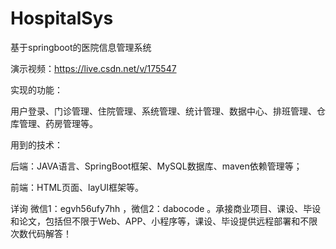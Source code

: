 # HospitalSys
基于springboot的医院信息管理系统

演示视频：https://live.csdn.net/v/175547

实现的功能：

用户登录、门诊管理、住院管理、系统管理、统计管理、数据中心、排班管理、仓库管理、药房管理等。

用到的技术：

后端：JAVA语言、SpringBoot框架、MySQL数据库、maven依赖管理等；

前端：HTML页面、layUI框架等。

详询 微信1：egvh56ufy7hh ，微信2：dabocode 。承接商业项目、课设、毕设和论文，包括但不限于Web、APP、小程序等，课设、毕设提供远程部署和不限次数代码解答！
